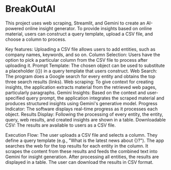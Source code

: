 # BreakOutAI

This project uses web scraping, Streamlit, and Gemini to create an AI-powered online insight generator. To provide insights based on online material, users can construct a query template, upload a CSV file, and choose a column to process.

Key features:
Uploading a CSV file allows users to add entities, such as company names, keywords, and so on.
Column Selection: Users have the option to pick a particular column from the CSV file to process after uploading it.
Prompt Template: The chosen object can be used to substitute a placeholder ({}) in a query template that users construct.
Web Search: The program does a Google search for every entity and obtains the top three search results (links).
Web scraping: To give context for creating insights, the application extracts material from the retrieved web pages, particularly paragraphs.
Gemini Insights: Based on the context and user-specified query prompt, the application integrates the scraped material and produces structured insights using Gemini's generative model.
Progress Indicator: The software displays real-time progress as it processes each object.
Results Display: Following the processing of every entity, the entity, query, web results, and created insights are shown in a table.
Downloadable CSV: The results are available to users as a CSV file.

Execution Flow: 
The user uploads a CSV file and selects a column.
They define a query template (e.g., "What is the latest news about {}?").
The app searches the web for the top results for each entity in the column.
It scrapes the content from these results and feeds the combined text into Gemini for insight generation.
After processing all entities, the results are displayed in a table.
The user can download the results in CSV format.

